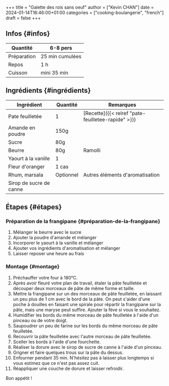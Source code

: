 +++
title = "Galette des rois sans oeuf"
author = ["Kevin CHAN"]
date = 2024-01-14T16:46:00+01:00
categories = ["cooking-boulangerie", "french"]
draft = false
+++

## Infos {#infos}

| Quantité    | 6-8 pers         |
|-------------|------------------|
| Préparation | 25 min  cumulées |
| Repos       | 1 h              |
| Cuisson     | mini 35 min      |


## Ingrédients {#ingrédients}

| Ingrédient              | Quantité  | Remarques                                          |
|-------------------------|-----------|----------------------------------------------------|
| Pate feuilletée         | 1         | [Recette]({{< relref "pate-feuilletee-rapide" >}}) |
| Amande en poudre        | 150g      |                                                    |
| Sucre                   | 80g       |                                                    |
| Beurre                  | 80g       | Ramolli                                            |
| Yaourt à la vanille     | 1         |                                                    |
| Fleur d'oranger         | 1 cas     |                                                    |
| Rhum, marsala           | Optionnel | Autres éléments d'aromatisation                    |
| Sirop de sucre de canne |           |                                                    |


## Étapes {#étapes}


### Préparation de la frangipane {#préparation-de-la-frangipane}

1.  Mélanger le beurre avec le sucre
2.  Ajouter la poudre d'amande et mélanger
3.  Incorporer le yaourt à la vanille et mélanger
4.  Ajouter vos ingrédients d'aromatisation et mélanger
5.  Laisser reposer une heure au frais


### Montage {#montage}

1.  Préchauffer votre four à 180°C.
2.  Après avoir fleuré votre plan de travail, étaler la pâte feuilletée et découper deux morceaux de pâte de même forme et taille.
3.  Mettre la frangipane sur un des morceaux de pâte feuilletée, en laissant un peu plus de 1 cm avec le bord de la pâte. On peut s'aider d'une poche à douilles en faisant une spirale pour répartir la frangipane sur la pâte, mais une maryse peut suffire. Ajouter la fève si vous le souhaitez.
4.  Humidifier les bords du même morceau de pâte feuilletée à l'aide d'un pinceau ou de votre doigt.
5.  Saupoudrer un peu de farine sur les bords du même morceau de pâte feuilletée.
6.  Recouvrir la pâte feuilletée avec l'autre morceau de pâte feuilletée.
7.  Sceller les bords à l'aide d'une fourchette.
8.  Réaliser la dorure avec le sirop de sucre de canne à l'aide d'un pinceau.
9.  Grigner et faire quelques trous sur la pâte du dessus.
10. Enfourner pendant 35 min. N'hésitez pas à laisser plus longtemps si vous estimez que ce n'est pas assez cuit.
11. Réappliquer une couche de dorure et laisser refroidir.

Bon appétit !
